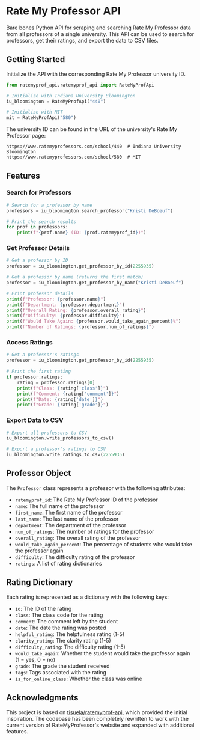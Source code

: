 # Rate My Professor API

Bare bones Python API for scraping and searching Rate My Professor data from all professors of a single university. This API can be used to search for professors, get their ratings, and export the data to CSV files.

## Getting Started

Initialize the API with the corresponding Rate My Professor university ID.

```python
from ratemyprof_api.ratemyprof_api import RateMyProfApi

# Initialize with Indiana University Bloomington
iu_bloomington = RateMyProfApi("440")

# Initialize with MIT
mit = RateMyProfApi("580")
```

The university ID can be found in the URL of the university's Rate My Professor page:
```
https://www.ratemyprofessors.com/school/440  # Indiana University Bloomington
https://www.ratemyprofessors.com/school/580  # MIT
```

## Features

### Search for Professors

```python
# Search for a professor by name
professors = iu_bloomington.search_professor("Kristi DeBoeuf")

# Print the search results
for prof in professors:
    print(f"{prof.name} (ID: {prof.ratemyprof_id})")
```

### Get Professor Details

```python
# Get a professor by ID
professor = iu_bloomington.get_professor_by_id(2255935)

# Get a professor by name (returns the first match)
professor = iu_bloomington.get_professor_by_name("Kristi DeBoeuf")

# Print professor details
print(f"Professor: {professor.name}")
print(f"Department: {professor.department}")
print(f"Overall Rating: {professor.overall_rating}")
print(f"Difficulty: {professor.difficulty}")
print(f"Would Take Again: {professor.would_take_again_percent}%")
print(f"Number of Ratings: {professor.num_of_ratings}")
```

### Access Ratings

```python
# Get a professor's ratings
professor = iu_bloomington.get_professor_by_id(2255935)

# Print the first rating
if professor.ratings:
    rating = professor.ratings[0]
    print(f"Class: {rating['class']}")
    print(f"Comment: {rating['comment']}")
    print(f"Date: {rating['date']}")
    print(f"Grade: {rating['grade']}")
```

### Export Data to CSV

```python
# Export all professors to CSV
iu_bloomington.write_professors_to_csv()

# Export a professor's ratings to CSV
iu_bloomington.write_ratings_to_csv(2255935)
```

## Professor Object

The `Professor` class represents a professor with the following attributes:

- `ratemyprof_id`: The Rate My Professor ID of the professor
- `name`: The full name of the professor
- `first_name`: The first name of the professor
- `last_name`: The last name of the professor
- `department`: The department of the professor
- `num_of_ratings`: The number of ratings for the professor
- `overall_rating`: The overall rating of the professor
- `would_take_again_percent`: The percentage of students who would take the professor again
- `difficulty`: The difficulty rating of the professor
- `ratings`: A list of rating dictionaries

## Rating Dictionary

Each rating is represented as a dictionary with the following keys:

- `id`: The ID of the rating
- `class`: The class code for the rating
- `comment`: The comment left by the student
- `date`: The date the rating was posted
- `helpful_rating`: The helpfulness rating (1-5)
- `clarity_rating`: The clarity rating (1-5)
- `difficulty_rating`: The difficulty rating (1-5)
- `would_take_again`: Whether the student would take the professor again (1 = yes, 0 = no)
- `grade`: The grade the student received
- `tags`: Tags associated with the rating
- `is_for_online_class`: Whether the class was online

## Acknowledgments

This project is based on [tisuela/ratemyprof-api](https://github.com/tisuela/ratemyprof-api), which provided the initial inspiration. The codebase has been completely rewritten to work with the current version of RateMyProfessor's website and expanded with additional features.
